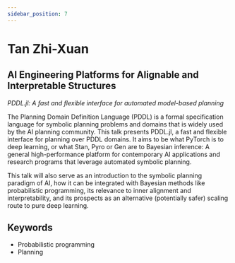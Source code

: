 ```yaml
---
sidebar_position: 7
---
```


# Tan Zhi-Xuan

## AI Engineering Platforms for Alignable and Interpretable Structures

_PDDL.jl: A fast and flexible interface for automated model-based planning_

The Planning Domain Definition Language (PDDL) is a formal specification language for symbolic planning problems and domains that is widely used by the AI planning community. This talk presents PDDL.jl, a fast and flexible interface for planning over PDDL domains. It aims to be what PyTorch is to deep learning, or what Stan, Pyro or Gen are to Bayesian inference: A general high-performance platform for contemporary AI applications and research programs that leverage automated symbolic planning.

This talk will also serve as an introduction to the symbolic planning paradigm of AI, how it can be integrated with Bayesian methods like probabilistic programming, its relevance to inner alignment and interpretability, and its prospects as an alternative (potentially safer) scaling route to pure deep learning.

## Keywords
- Probabilistic programming
- Planning

